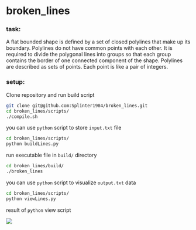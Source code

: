 # broken_lines
### task:
A flat bounded shape is defined by a set of closed polylines that make up its boundary. Polylines do not have common points with each other. It is required to divide the polygonal lines into groups so that each group contains the border of one connected component of the shape.
Polylines are described as sets of points. Each point is like a pair of integers.

### setup:
Clone repository and run build script
```bash
git clone git@github.com:Splinter1984/broken_lines.git
cd broken_lines/scripts/
./compile.sh
```
you can use ```python``` script to store ```input.txt``` file 
```bash
cd broken_lines/scripts/
python buildLines.py
```
run executable file in ```build/``` directory
```bash
cd broken_lines/build/
./broken_lines
```
you can use ```python``` script to visualize ```output.txt``` data
```bash
cd broken_lines/scripts/
python viewLines.py
```
result of ```python``` view script

![](https://github.com/Splinter1984/broken_lines/blob/broken_linesv2.0/data/Figure_1.png?raw=true)
